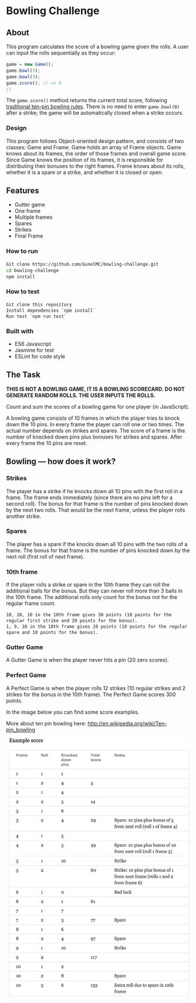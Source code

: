 # Bowling Challenge

## About

This program calculates the score of a bowling game given the rolls. A user can input the rolls sequentially as they occur:

```javascript
game = new Game();
game.bowl(5);
game.bowl(3);
game.score(); // => 8
//
```

The `game.score()` method returns the current total score, following [traditional ten-pin bowling rules](https://en.wikipedia.org/wiki/Ten-pin_bowling#Traditional_scoring). There is no need to enter `game.bowl(0)` after a strike; the game will be automatically closed when a strike occurs.

### Design

This program follows Object-oriented design pattern, and consists of two classes: Game and Frame. Game holds an array of Frame objects. Game knows about its frames, the order of those frames and overall game score. Since Game knows the position of its frames, it is responsible for distributing their bonuses to the right frames. Frame knows about its rolls, whether it is a spare or a strike, and whether it is closed or open.

## Features

- Gutter game
- One frame
- Multiple frames
- Spares
- Strikes
- Final Frame

### How to run

```bash
Git clone https://github.com/GunelMC/bowling-challenge.git
cd bowling-challenge
npm install
```

### How to test

```
Git clone this repository
Install dependencies `npm install`
Run test `npm run test`
```

### Built with

- ES6 Javascript
- Jasmine for test
- ESLint for code style

## The Task

**THIS IS NOT A BOWLING GAME, IT IS A BOWLING SCORECARD. DO NOT GENERATE RANDOM ROLLS. THE USER INPUTS THE ROLLS.**

Count and sum the scores of a bowling game for one player (in JavaScript).

A bowling game consists of 10 frames in which the player tries to knock down the 10 pins. In every frame the player can roll one or two times. The actual number depends on strikes and spares. The score of a frame is the number of knocked down pins plus bonuses for strikes and spares. After every frame the 10 pins are reset.

## Bowling — how does it work?

### Strikes

The player has a strike if he knocks down all 10 pins with the first roll in a frame. The frame ends immediately (since there are no pins left for a second roll). The bonus for that frame is the number of pins knocked down by the next two rolls. That would be the next frame, unless the player rolls another strike.

### Spares

The player has a spare if the knocks down all 10 pins with the two rolls of a frame. The bonus for that frame is the number of pins knocked down by the next roll (first roll of next frame).

### 10th frame

If the player rolls a strike or spare in the 10th frame they can roll the additional balls for the bonus. But they can never roll more than 3 balls in the 10th frame. The additional rolls only count for the bonus not for the regular frame count.

    10, 10, 10 in the 10th frame gives 30 points (10 points for the regular first strike and 20 points for the bonus).
    1, 9, 10 in the 10th frame gives 20 points (10 points for the regular spare and 10 points for the bonus).

### Gutter Game

A Gutter Game is when the player never hits a pin (20 zero scores).

### Perfect Game

A Perfect Game is when the player rolls 12 strikes (10 regular strikes and 2 strikes for the bonus in the 10th frame). The Perfect Game scores 300 points.

In the image below you can find some score examples.

More about ten pin bowling here: http://en.wikipedia.org/wiki/Ten-pin_bowling

![Ten Pin Score Example](images/example_ten_pin_scoring.png)

